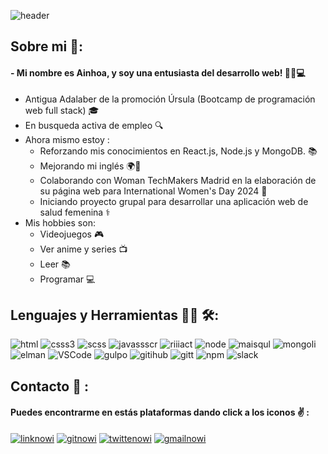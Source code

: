 ![header](/Header.gif)
## Sobre mi 💬:
#### - Mi nombre es Ainhoa, y soy una entusiasta del desarrollo web! 👩‍💼💻
- Antigua Adalaber de la promoción Úrsula (Bootcamp de programación web full stack) 🎓
- En busqueda activa de empleo 🔍
- Ahora mismo estoy :
    - Reforzando mis conocimientos en React.js, Node.js y MongoDB. 📚
    - Mejorando mi inglés 🌍📖
    - Colaborando con Woman TechMakers Madrid en la elaboración de su página web para International Women's Day 2024 💜
    - Iniciando proyecto grupal para desarrollar una aplicación web de salud femenina ⚕️
- Mis hobbies son:
    - Videojuegos 🎮
    - Ver anime y series 📺
    - Leer 📚
    - Programar 💻

## Lenguajes y Herramientas 👨‍💻 🛠:
![html](https://img.shields.io/badge/-HTML5-E34F26?style=flat-square&logo=HTML5&logoColor=white)
![csss3](https://img.shields.io/badge/-CSS3-1572B6?style=flat-square&logo=CSS3&logoColor=white)
![scss](https://img.shields.io/badge/-Sass-%23CC6699?style=flat-square&logo=Sass&logoColor=white)
![javassscr](https://img.shields.io/badge/JavaScript-yellow?style=flat-square&logo=JavaScript&logoColor=white)
![riiiact](https://img.shields.io/badge/-React.js-23A9F2?style=flat-square&logo=React&logoColor=white)
![node](https://img.shields.io/badge/-Node.js-%2390c53f?style=flat-square&logo=Node.js&logoColor=white)
![maisqul](https://img.shields.io/badge/-MySQL-F29111?style=flat-square&logo=MySQL&logoColor=white)
![mongoli](https://img.shields.io/badge/-MongoDB-%2347A248?style=flat-square&logo=mongodb&logoColor=white)
![elman](https://img.shields.io/badge/-Postman-%23FF6C37?style=flat-square&logo=postman&logoColor=white)
![VSCode](https://img.shields.io/badge/-Visual%20Studio%20Code-23A9F2?style=flat-square&logo=Visual%20Studio%20Code&logoColor=white)
![gulpo](https://img.shields.io/badge/-Gulp-%23CF4647?style=flat-square&logo=gulp&logoColor=white)
![gitihub](https://img.shields.io/badge/-Github-181717?style=flat-square&logo=GitHub&logoColor=white)
![gitt](https://img.shields.io/badge/-Git-F44D27?style=flat-square&logo=Git&logoColor=white)
![npm](https://img.shields.io/badge/-NPM-CB3837?style=flat-square&logo=NPM&logoColor=white)
![slack](https://img.shields.io/badge/-Slack-E01563?style=flat-square&logo=Slack&logoColor=white)

## Contacto 💌 :
#### Puedes encontrarme en estás plataformas dando click a los iconos ✌️ :
[![linknowi](https://img.shields.io/badge/LinkedIn-0A66C2?logo=linkedin&logoColor=white)](https://www.linkedin.com/in/ainhoadlhs/)
[![gitnowi](https://img.shields.io/badge/Github-black?logo=github&logoColor=white)](https://github.com/Ainhoadlhs)
[![twittenowi](https://img.shields.io/badge/Twitter-%231D9BF0?logo=twitter&logoColor=white)](https://twitter.com/ainhoadlhs)
[![gmailnowi](https://img.shields.io/badge/Gmail-%23EA4335?logo=gmail&logoColor=white)](mailto:ainhoadlhs@gmail.com)




